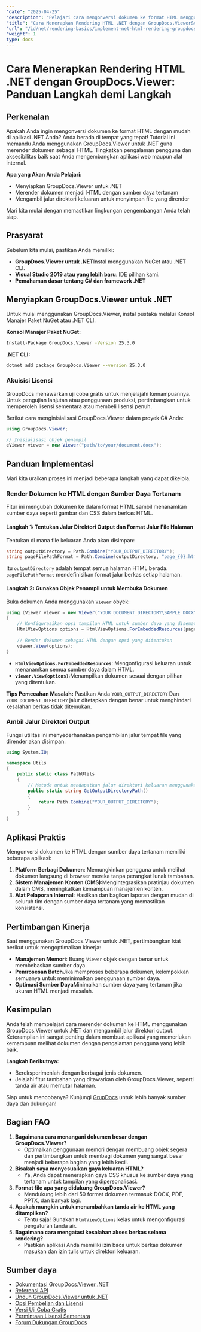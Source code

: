 ```yaml
---
"date": "2025-04-25"
"description": "Pelajari cara mengonversi dokumen ke format HTML menggunakan GroupDocs.Viewer untuk .NET. Panduan ini mencakup langkah penyiapan, rendering, dan aplikasi praktis."
"title": "Cara Menerapkan Rendering HTML .NET dengan GroupDocs.Viewer&#58; Panduan Langkah demi Langkah"
"url": "/id/net/rendering-basics/implement-net-html-rendering-groupdocs-viewer/"
"weight": 1
type: docs
---
```

# Cara Menerapkan Rendering HTML .NET dengan GroupDocs.Viewer: Panduan Langkah demi Langkah

## Perkenalan

Apakah Anda ingin mengonversi dokumen ke format HTML dengan mudah di aplikasi .NET Anda? Anda berada di tempat yang tepat! Tutorial ini memandu Anda menggunakan GroupDocs.Viewer untuk .NET guna merender dokumen sebagai HTML. Tingkatkan pengalaman pengguna dan aksesibilitas baik saat Anda mengembangkan aplikasi web maupun alat internal.

**Apa yang Akan Anda Pelajari:**
- Menyiapkan GroupDocs.Viewer untuk .NET
- Merender dokumen menjadi HTML dengan sumber daya tertanam
- Mengambil jalur direktori keluaran untuk menyimpan file yang dirender

Mari kita mulai dengan memastikan lingkungan pengembangan Anda telah siap.

## Prasyarat

Sebelum kita mulai, pastikan Anda memiliki:
- **GroupDocs.Viewer untuk .NET**Instal menggunakan NuGet atau .NET CLI.
- **Visual Studio 2019 atau yang lebih baru**: IDE pilihan kami.
- **Pemahaman dasar tentang C# dan framework .NET**

## Menyiapkan GroupDocs.Viewer untuk .NET

Untuk mulai menggunakan GroupDocs.Viewer, instal pustaka melalui Konsol Manajer Paket NuGet atau .NET CLI.

**Konsol Manajer Paket NuGet:**
```bash
Install-Package GroupDocs.Viewer -Version 25.3.0
```

**.NET CLI:**
```bash
dotnet add package GroupDocs.Viewer --version 25.3.0
```

### Akuisisi Lisensi

GroupDocs menawarkan uji coba gratis untuk menjelajahi kemampuannya. Untuk pengujian lanjutan atau penggunaan produksi, pertimbangkan untuk memperoleh lisensi sementara atau membeli lisensi penuh.

Berikut cara menginisialisasi GroupDocs.Viewer dalam proyek C# Anda:
```csharp
using GroupDocs.Viewer;

// Inisialisasi objek penampil
eViewer viewer = new Viewer("path/to/your/document.docx");
```

## Panduan Implementasi

Mari kita uraikan proses ini menjadi beberapa langkah yang dapat dikelola.

### Render Dokumen ke HTML dengan Sumber Daya Tertanam

Fitur ini mengubah dokumen ke dalam format HTML sambil menanamkan sumber daya seperti gambar dan CSS dalam berkas HTML.

#### Langkah 1: Tentukan Jalur Direktori Output dan Format Jalur File Halaman

Tentukan di mana file keluaran Anda akan disimpan:
```csharp
string outputDirectory = Path.Combine("YOUR_OUTPUT_DIRECTORY");
string pageFilePathFormat = Path.Combine(outputDirectory, "page_{0}.html");
```
Itu `outputDirectory` adalah tempat semua halaman HTML berada. `pageFilePathFormat` mendefinisikan format jalur berkas setiap halaman.

#### Langkah 2: Gunakan Objek Penampil untuk Membuka Dokumen

Buka dokumen Anda menggunakan `Viewer` obyek:
```csharp
using (Viewer viewer = new Viewer("YOUR_DOCUMENT_DIRECTORY\SAMPLE_DOCX"))
{
    // Konfigurasikan opsi tampilan HTML untuk sumber daya yang disematkan
    HtmlViewOptions options = HtmlViewOptions.ForEmbeddedResources(pageFilePathFormat);
    
    // Render dokumen sebagai HTML dengan opsi yang ditentukan
    viewer.View(options);
}
```
- **`HtmlViewOptions.ForEmbeddedResources`**: Mengonfigurasi keluaran untuk menanamkan semua sumber daya dalam HTML.
- **`viewer.View(options)`**:Menampilkan dokumen sesuai dengan pilihan yang ditentukan.

**Tips Pemecahan Masalah:** Pastikan Anda `YOUR_OUTPUT_DIRECTORY` Dan `YOUR_DOCUMENT_DIRECTORY` jalur ditetapkan dengan benar untuk menghindari kesalahan berkas tidak ditemukan.

### Ambil Jalur Direktori Output

Fungsi utilitas ini menyederhanakan pengambilan jalur tempat file yang dirender akan disimpan:
```csharp
using System.IO;

namespace Utils
{
    public static class PathUtils
    {
        // Metode untuk mendapatkan jalur direktori keluaran menggunakan placeholder yang konsisten
        public static string GetOutputDirectoryPath()
        {
            return Path.Combine("YOUR_OUTPUT_DIRECTORY");
        }
    }
}
```

## Aplikasi Praktis

Mengonversi dokumen ke HTML dengan sumber daya tertanam memiliki beberapa aplikasi:
1. **Platform Berbagi Dokumen**: Memungkinkan pengguna untuk melihat dokumen langsung di browser mereka tanpa perangkat lunak tambahan.
2. **Sistem Manajemen Konten (CMS)**:Mengintegrasikan pratinjau dokumen dalam CMS, meningkatkan kemampuan manajemen konten.
3. **Alat Pelaporan Internal**: Hasilkan dan bagikan laporan dengan mudah di seluruh tim dengan sumber daya tertanam yang memastikan konsistensi.

## Pertimbangan Kinerja

Saat menggunakan GroupDocs.Viewer untuk .NET, pertimbangkan kiat berikut untuk mengoptimalkan kinerja:
- **Manajemen Memori**: Buang `Viewer` objek dengan benar untuk membebaskan sumber daya.
- **Pemrosesan Batch**Jika memproses beberapa dokumen, kelompokkan semuanya untuk meminimalkan penggunaan sumber daya.
- **Optimasi Sumber Daya**Minimalkan sumber daya yang tertanam jika ukuran HTML menjadi masalah.

## Kesimpulan

Anda telah mempelajari cara merender dokumen ke HTML menggunakan GroupDocs.Viewer untuk .NET dan mengambil jalur direktori output. Keterampilan ini sangat penting dalam membuat aplikasi yang memerlukan kemampuan melihat dokumen dengan pengalaman pengguna yang lebih baik.

**Langkah Berikutnya:**
- Bereksperimenlah dengan berbagai jenis dokumen.
- Jelajahi fitur tambahan yang ditawarkan oleh GroupDocs.Viewer, seperti tanda air atau memutar halaman.

Siap untuk mencobanya? Kunjungi [GrupDocs](https://purchase.groupdocs.com/buy) untuk lebih banyak sumber daya dan dukungan!

## Bagian FAQ

1. **Bagaimana cara menangani dokumen besar dengan GroupDocs.Viewer?**
   - Optimalkan penggunaan memori dengan membuang objek segera dan pertimbangkan untuk membagi dokumen yang sangat besar menjadi beberapa bagian yang lebih kecil.
2. **Bisakah saya menyesuaikan gaya keluaran HTML?**
   - Ya, Anda dapat menerapkan gaya CSS khusus ke sumber daya yang tertanam untuk tampilan yang dipersonalisasi.
3. **Format file apa yang didukung GroupDocs.Viewer?**
   - Mendukung lebih dari 50 format dokumen termasuk DOCX, PDF, PPTX, dan banyak lagi.
4. **Apakah mungkin untuk menambahkan tanda air ke HTML yang ditampilkan?**
   - Tentu saja! Gunakan `HtmlViewOptions` kelas untuk mengonfigurasi pengaturan tanda air.
5. **Bagaimana cara mengatasi kesalahan akses berkas selama rendering?**
   - Pastikan aplikasi Anda memiliki izin baca untuk berkas dokumen masukan dan izin tulis untuk direktori keluaran.

## Sumber daya
- [Dokumentasi GroupDocs.Viewer .NET](https://docs.groupdocs.com/viewer/net/)
- [Referensi API](https://reference.groupdocs.com/viewer/net/)
- [Unduh GroupDocs.Viewer untuk .NET](https://releases.groupdocs.com/viewer/net/)
- [Opsi Pembelian dan Lisensi](https://purchase.groupdocs.com/buy)
- [Versi Uji Coba Gratis](https://releases.groupdocs.com/viewer/net/)
- [Permintaan Lisensi Sementara](https://purchase.groupdocs.com/temporary-license/)
- [Forum Dukungan GroupDocs](https://forum.groupdocs.com/c/viewer/9)